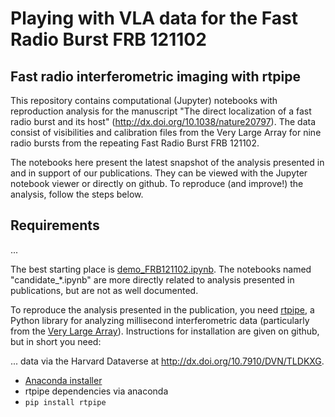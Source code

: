 # Playing with VLA data for the Fast Radio Burst FRB 121102
## Fast radio interferometric imaging with rtpipe

This repository contains computational (Jupyter) notebooks with reproduction analysis for the manuscript "The direct localization of a fast radio burst and its host" (http://dx.doi.org/10.1038/nature20797). The data consist of visibilities and calibration files from the Very Large Array for nine radio bursts from the repeating Fast Radio Burst FRB 121102.

The notebooks here present the latest snapshot of the analysis presented in and in support of our publications. They can be viewed with the Jupyter notebook viewer or directly on github. To reproduce (and improve!) the analysis, follow the steps below.

## Requirements
...

The best starting place is [demo_FRB121102.ipynb](https://github.com/caseyjlaw/FRB121102/blob/master/demo_FRB121102.ipynb). The notebooks named "candidate_*.ipynb" are more directly related to analysis presented in publications, but are not as well documented.

To reproduce the analysis presented in the publication, you need [rtpipe](https://github.com/caseyjlaw/rtpipe), a Python library for analyzing millisecond interferometric data (particularly from the [Very Large Array](https://science.nrao.edu/facilities/vla)). Instructions for installation are given on github, but in short you need:

... data via the Harvard Dataverse at http://dx.doi.org/10.7910/DVN/TLDKXG.

- [Anaconda installer](https://www.continuum.io/downloads)
- rtpipe dependencies via anaconda
- `pip install rtpipe`
